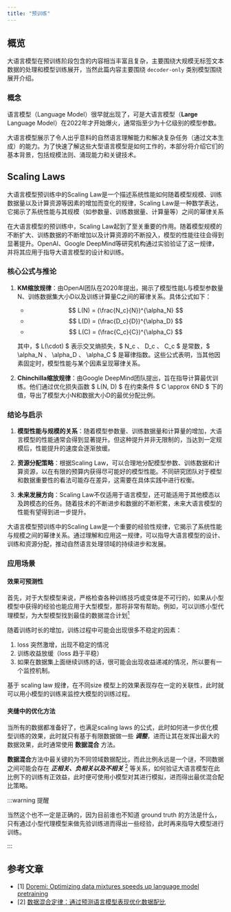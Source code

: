 ```yaml
---
title: "预训练"
---
```


## 概览

大语言模型在预训练阶段包含的内容相当丰富且复杂，主要围绕大规模无标签文本数据的处理和模型训练展开，当然此篇内容主要围绕 `decoder-only` 类别模型围绕展开介绍。

### 概念

语言模型（Language Model）很早就出现了，可是大语言模型（**Large** Language Model）在2022年才开始爆火，通常指至少为十亿级别的模型参数。

大语言模型展示了令人出乎意料的自然语言理解能力和解决复杂任务（通过文本生成）的能力。为了快速了解这些大型语言模型是如何工作的，本部分将介绍它们的基本背景，包括规模法则、涌现能力和关键技术。

## Scaling Laws

大语言模型预训练中的Scaling Law是一个描述系统性能如何随着模型规模、训练数据量以及计算资源等因素的增加而变化的规律，Scaling Law是一种数学表达，它揭示了系统性能与其规模（如参数量、训练数据量、计算量等）之间的幂律关系

在大语言模型的预训练中，Scaling Law起到了至关重要的作用。随着模型规模的不断扩大、训练数据的不断增加以及计算资源的不断投入，模型的性能往往会得到显著提升。OpenAI、Google DeepMind等研究机构通过实验验证了这一规律，并将其应用于指导大语言模型的设计和训练。

### **核心公式与推论**

1. **KM缩放规律**：由OpenAI团队在2020年提出，揭示了模型性能L与模型参数量N、训练数据集大小D以及训练计算量C之间的幂律关系。具体公式如下：
   - $$ L(N) = (\frac{N_c}{N})^{\alpha_N} $$
   - $$ L(D) = (\frac{D_c}{D})^{\alpha_D} $$
   - $$ L(C) = (\frac{C_c}{C})^{\alpha_C} $$

   其中，$ L(\cdot) $ 表示交叉熵损失，$ N_c $、$ D_c $、$ C_c $ 是常数，$ \alpha_N $、$ \alpha_D $、$ \alpha_C $ 是幂律指数。这些公式表明，当其他因素固定时，模型性能与某个因素呈现幂律关系。

2. **Chinchilla缩放规律**：由Google DeepMind团队提出，旨在指导计算最优训练。他们通过优化损失函数 $ L(N, D) $ 在约束条件 $ C \approx 6ND $ 下的值，导出了模型大小N和数据大小D的最优分配比例。

### 结论与启示

1. **模型性能与规模的关系**：随着模型参数量、训练数据量和计算量的增加，大语言模型的性能通常会得到显著提升。但这种提升并非无限制的，当达到一定规模后，性能提升的速度会逐渐放缓。

2. **资源分配策略**：根据Scaling Law，可以合理地分配模型参数、训练数据和计算资源，以在有限的预算内获得尽可能好的模型性能。不同研究团队对于模型和数据重要性的看法可能存在差异，这需要在具体实践中进行权衡。

3. **未来发展方向**：Scaling Law不仅适用于语言模型，还可能适用于其他模态以及跨模态的任务。随着技术的不断进步和数据的不断积累，未来大语言模型的性能有望得到进一步提升。

大语言模型预训练中的Scaling Law是一个重要的经验性规律，它揭示了系统性能与规模之间的幂律关系。通过理解和应用这一规律，可以指导大语言模型的设计、训练和资源分配，推动自然语言处理领域的持续进步和发展。

### 应用场景

#### 效果可预测性

首先，对于大型模型来说，严格检查各种训练技巧或变体是不可行的，如果从小型模型中获得的经验也能应用于大型模型，那将非常有帮助。例如，可以训练小型代理模型，为大型模型找到最佳的数据混合计划[<sup>1</sup>](#doremi)

随着训练时长的增加，训练过程中可能会出现很多不稳定的因素：
1. loss 突然激增，出现不稳定的情况
2. 训练收益放缓（loss 趋于平稳）
3. 如果在数据集上面继续训练的话，很可能会出现收益递减的情况，所以要有一个监控机制。

基于 scaling law 规律，在不同size 模型上的效果表现存在一定的关联性，此时就可以用小模型的训练来监控大模型的训练过程。

#### 夹缝中的优化方法

当所有的数据都准备好了，也满足scaling laws 的公式，此时如何进一步优化模型训练的效果，此时就只有基于有限数据做一些 ***调整***，进而让其在发挥出最大的数据效果，此时通常使用 **数据混合** 方法。

**数据混合**方法中最关键的为不同领域数据配比，而此比例永远是一个谜，不同数据之间可能会存在 ***正相关、负相关以及不相关*** [<sup>2</sup>](#data-mixing-laws) 等关系，如何验证大语言模型在此比例下的训练有正效益，此时便可使用小模型对其进行模拟，进而得出最优混合配比策略。

:::warning 提醒

当然这个也不一定是正确的，因为目前谁也不知道 ground truth 的方法是什么，只有通过小型代理模型来做先验训练进而得出一些经验，此时再来指导大模型进行训练。

:::

## 参考文章

* [1] [Doremi: Optimizing data mixtures speeds up language model pretraining](https://arxiv.org/abs/2305.10429) <div id="doremi" />
* [2] [数据混合定律：通过预测语言模型表现优化数据配比](https://open-moss.com/cn/data-mixing-laws/) <div id="data-mixing-laws" />